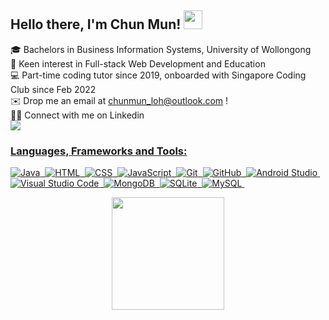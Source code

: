 ## Hello there, I'm Chun Mun! <img src="https://raw.githubusercontent.com/MartinHeinz/MartinHeinz/master/wave.gif" width="30px"> <br/>
🎓 Bachelors in Business Information Systems, University of Wollongong <br/>
👀 Keen interest in Full-stack Web Development and Education <br>
💻 Part-time coding tutor since 2019, onboarded with Singapore Coding Club since Feb 2022 <br/>
✉️ Drop me an email at chunmun_loh@outlook.com ! <br/>
🤝🏻 Connect with me on Linkedin &nbsp; <a href="https://linkedin.com/in/lcm98" target="_blank"> <br/>
  <img src="https://img.shields.io/badge/Loh%20Chun%20Mun-0077B5?style=for-the-badge&logo=linkedin&logoColor=white" />

### Languages, Frameworks and Tools:
![Java](https://img.shields.io/badge/-Java-05122A?style=flat&logo=Java&logoColor=FFA518)&nbsp;
![HTML](https://img.shields.io/badge/-HTML-05122A?style=flat&logo=HTML5)&nbsp;
![CSS](https://img.shields.io/badge/-CSS-05122A?style=flat&logo=CSS3&logoColor=1572B6)&nbsp;
![JavaScript](https://img.shields.io/badge/-JavaScript-05122A?style=flat&logo=JavaScript)&nbsp;
![Git](https://img.shields.io/badge/-Git-05122A?style=flat&logo=git)&nbsp;
![GitHub](https://img.shields.io/badge/-GitHub-05122A?style=flat&logo=github)&nbsp;
![Android Studio](https://img.shields.io/badge/-Android%20Studio-05122A?style=flat&logo=android-studio)&nbsp;
![Visual Studio Code](https://img.shields.io/badge/-Visual%20Studio%20Code-05122A?style=flat&logo=visual-studio-code&logoColor=007ACC)&nbsp;
![MongoDB](https://img.shields.io/badge/-MongoDB-05122A?style=flat&logo=mongodb)&nbsp;
![SQLite](https://img.shields.io/badge/-SQLite-05122A?style=flat&logo=sqlite&logoColor=007ACC)&nbsp;
![MySQL](https://img.shields.io/badge/-MySQL-05122A?style=flat&logo=mySQL)&nbsp;


<p align="center">
<a href="https://github.com/cmsamaaa">
  <img height="180em" src="https://github-readme-stats-eight-theta.vercel.app/api/top-langs/?username=cmsamaaa&layout=compact&langs_count=8&theme=dracula"/>
</a>
</p>
